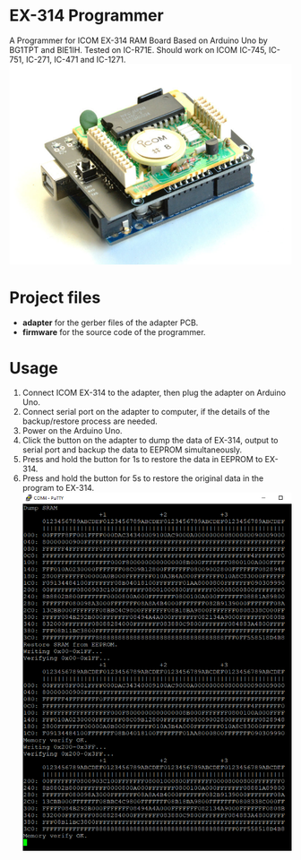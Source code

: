 # EX-314 Programmer
A Programmer for ICOM EX-314 RAM Board Based on Arduino Uno by BG1TPT and BIE1IH.
Tested on IC-R71E. Should work on ICOM IC-745, IC-751, IC-271, IC-471 and IC-1271.
![image](https://raw.githubusercontent.com/bkbbk/ex314-programmer/main/public/images/EX314_Programmer.JPG)

# Project files
* **adapter** for the gerber files of the adapter PCB.
* **firmware** for the source code of the programmer.

# Usage
1. Connect ICOM EX-314 to the adapter, then plug the adapter on Arduino Uno.
2. Connect serial port on the adapter to computer, if the details of the backup/restore process are needed.
3. Power on the Arduino Uno.
4. Click the button on the adapter to dump the data of EX-314, output to serial port and backup the data to EEPROM simultaneously.
5. Press and hold the button for 1s to restore the data in EEPROM to EX-314.
6. Press and hold the button for 5s to restore the original data in the program to EX-314.
![image](https://raw.githubusercontent.com/bkbbk/ex314-programmer/main/public/images/Screenshot.png)